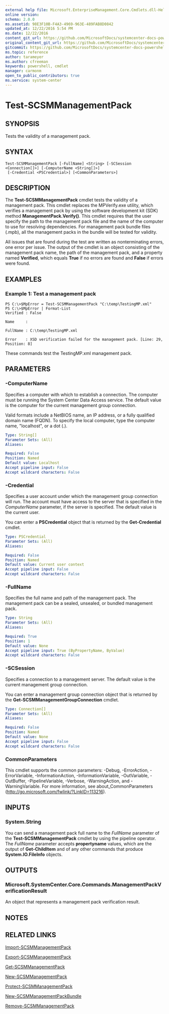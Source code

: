 ```yaml
---
external help file: Microsoft.EnterpriseManagement.Core.Cmdlets.dll-Help.xml
online version: 
schema: 2.0.0
ms.assetid: 98E3F10B-F4A3-4969-963E-489FAB8D0842
updated_at: 12/22/2016 5:54 PM
ms.date: 12/22/2016
content_git_url: https://github.com/MicrosoftDocs/systemcenter-docs-powershell/blob/master/systemcenter-cmdlets/SystemCenter2016/ServiceManagerCore/vlatest/Test-SCSMManagementPack.md
original_content_git_url: https://github.com/MicrosoftDocs/systemcenter-docs-powershell/blob/master/systemcenter-cmdlets/SystemCenter2016/ServiceManagerCore/vlatest/Test-SCSMManagementPack.md
gitcommit: https://github.com/MicrosoftDocs/systemcenter-docs-powershell/blob/17c3a51bd892aad46c731d9f381f0704b4815004/systemcenter-cmdlets/SystemCenter2016/ServiceManagerCore/vlatest/Test-SCSMManagementPack.md
ms.topic: reference
author: tarameyer
ms.author: cfreeman
keywords: powershell, cmdlet
manager: carmonm
open_to_public_contributors: true
ms.service: system-center
---
```


# Test-SCSMManagementPack

## SYNOPSIS
Tests the validity of a management pack.

## SYNTAX

```
Test-SCSMManagementPack [-FullName] <String> [-SCSession <Connection[]>] [-ComputerName <String[]>]
 [-Credential <PSCredential>] [<CommonParameters>]
```

## DESCRIPTION
The **Test-SCSMManagementPack** cmdlet tests the validity of a management pack.
This cmdlet replaces the MPVerify.exe utility, which verifies a management pack by using the software development kit (SDK) method **ManagementPack.Verify()**.
This cmdlet requires that the user specify the path to the management pack file and the name of the computer to use for resolving dependencies.
For management pack bundle files (.mpb), all the management packs in the bundle will be tested for validity.

All issues that are found during the test are written as nonterminating errors, one error per issue.
The output of the cmdlet is an object consisting of the management pack name, the path of the management pack, and a property named **Verified**, which equals **True** if no errors are found and **False** if errors were found.

## EXAMPLES

### Example 1: Test a management pack
```
PS C:\>$MpError = Test-SCSMManagementPack "C:\temp\TestingMP.xml"
PS C:\>$MpError | Format-List
Verified : False

Name     : 

FullName : C:\temp\TestingMP.xml

Error    : XSD verification failed for the management pack. [Line: 29, Position: 8]
```

These commands test the TestingMP.xml management pack.

## PARAMETERS

### -ComputerName
Specifies a computer with which to establish a connection.
The computer must be running the System Center Data Access service.
The default value is the computer for the current management group connection.

Valid formats include a NetBIOS name, an IP address, or a fully qualified domain name (FQDN).
To specify the local computer, type the computer name, "localhost", or a dot (.).

```yaml
Type: String[]
Parameter Sets: (All)
Aliases: 

Required: False
Position: Named
Default value: Localhost
Accept pipeline input: False
Accept wildcard characters: False
```

### -Credential
Specifies a user account under which the management group connection will run.
The account must have access to the server that is specified in the *ComputerName* parameter, if the server is specified.
The default value is the current user.

You can enter a **PSCredential** object that is returned by the **Get-Credential** cmdlet.

```yaml
Type: PSCredential
Parameter Sets: (All)
Aliases: 

Required: False
Position: Named
Default value: Current user context
Accept pipeline input: False
Accept wildcard characters: False
```

### -FullName
Specifies the full name and path of the management pack.
The management pack can be a sealed, unsealed, or bundled management pack.

```yaml
Type: String
Parameter Sets: (All)
Aliases: 

Required: True
Position: 1
Default value: None
Accept pipeline input: True (ByPropertyName, ByValue)
Accept wildcard characters: False
```

### -SCSession
Specifies a connection to a management server.
The default value is the current management group connection.

You can enter a management group connection object that is returned by the **Get-SCSMManagementGroupConnection** cmdlet.

```yaml
Type: Connection[]
Parameter Sets: (All)
Aliases: 

Required: False
Position: Named
Default value: None
Accept pipeline input: False
Accept wildcard characters: False
```

### CommonParameters
This cmdlet supports the common parameters: -Debug, -ErrorAction, -ErrorVariable, -InformationAction, -InformationVariable, -OutVariable, -OutBuffer, -PipelineVariable, -Verbose, -WarningAction, and -WarningVariable. For more information, see about_CommonParameters (http://go.microsoft.com/fwlink/?LinkID=113216).

## INPUTS

### System.String
You can send a management pack full name to the *FullName* parameter of the **Test-SCSMManagementPack** cmdlet by using the pipeline operator.
The *FullName* parameter accepts **propertyname** values, which are the output of **Get-ChildItem** and of any other commands that produce **System.IO.FileInfo** objects.

## OUTPUTS

### Microsoft.SystemCenter.Core.Commands.ManagementPackVerificationResult
An object that represents a management pack verification result.

## NOTES

## RELATED LINKS

[Import-SCSMManagementPack](xref:SystemCenter2016/ServiceManagerCore/vlatest/Import-SCSMManagementPack.md)

[Export-SCSMManagementPack](xref:SystemCenter2016/ServiceManagerCore/vlatest/Export-SCSMManagementPack.md)

[Get-SCSMManagementPack](xref:SystemCenter2016/ServiceManagerCore/vlatest/Get-SCSMManagementPack.md)

[New-SCSMManagementPack](xref:SystemCenter2016/ServiceManagerCore/vlatest/New-SCSMManagementPack.md)

[Protect-SCSMManagementPack](xref:SystemCenter2016/ServiceManagerCore/vlatest/Protect-SCSMManagementPack.md)

[New-SCSMManagementPackBundle](xref:SystemCenter2016/ServiceManagerCore/vlatest/New-SCSMManagementPackBundle.md)

[Remove-SCSMManagementPack](xref:SystemCenter2016/ServiceManagerCore/vlatest/Remove-SCSMManagementPack.md)

